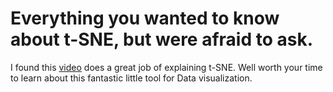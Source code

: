 # Everything you wanted to know about t-SNE, but were afraid to ask.

I found this [video](https://youtu.be/RJVL80Gg3lA) does a great job of explaining t-SNE.  Well worth your time to learn about this fantastic little tool for Data visualization.